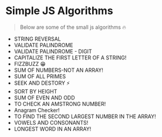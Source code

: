 # Simple JS Algorithms

> Below are some of the small js algorithms 🔥

- STRING REVERSAL
- VALIDATE PALINDROME
- VALIDATE PALINDROME - DIGIT
- CAPITALIZE THE FIRST LETTER OF A STRING!
- FIZZBUZZ 😁
- SUM OF NUMBERS-NOT AN ARRAY!
- SUM OF ALL PRIMES
- SEEK AND DESTORY ⚡
- SORT BY HEIGHT
- SUM OF EVEN AND ODD
- TO CHECK AN AMSTRONG NUMBER!
- Anagram Checker!
- TO FIND THE SECOND LARGEST NUMBER IN THE ARRAY!
- VOWELS AND CONSONANTS!
- LONGEST WORD IN AN ARRAY!
